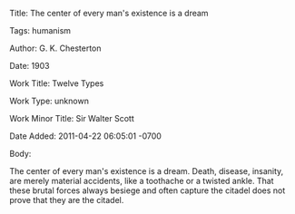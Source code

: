Title:  The center of every man's existence is a dream

Tags:   humanism

Author: G. K. Chesterton

Date:   1903

Work Title: Twelve Types

Work Type: unknown

Work Minor Title: Sir Walter Scott

Date Added: 2011-04-22 06:05:01 -0700

Body: 

The center of every man's existence is a dream. Death, disease, insanity, are merely material accidents, like a toothache or a twisted ankle. That these brutal forces always besiege and often capture the citadel does not prove that they are the citadel. 


